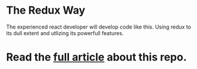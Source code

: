 # The Redux Way

The experienced react developer will develop code like this.
Using redux to its dull extent and utlizing its powerfull features.

# Read the [full article](https://medium.com/@patwa.deepak/still-using-redux-in-2021-clean-your-codebase-using-modern-react-9d4afed45cda) about this repo.
